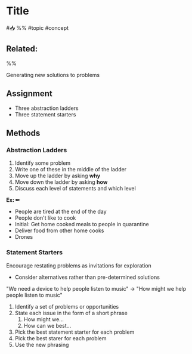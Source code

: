 # Title
#📥 
%%
#topic
#concept

**Related:**
-  

%%

Generating new solutions to problems

## Assignment
- Three abstraction ladders
- Three statement starters

## Methods
### Abstraction Ladders
1. Identify some problem
2. Write one of these in the middle of the ladder
3. Move up the ladder by asking **why**
4. Move down the ladder by asking **how**
5. Discuss each level of statements and which level

**Ex: ✏** 
- People are tired at the end of the day
- People don't like to cook
- Initial: Get home cooked meals to people in quarantine
- Deliver food from other home cooks
- Drones

### Statement Starters
Encourage restating problems as invitations for exploration
- Consider alternatives rather than pre-determined solutions

"We need a device to help people listen to music" -> 
"How might we help people listen to music"

1. Identify a set of problems or opportunities
2. State each issue in the form of a short phrase
	1. How might we...
	2. How can we best...
3. Pick the best statement starter for each problem
4. Pick the best starer for each problem
5. Use the new phrasing